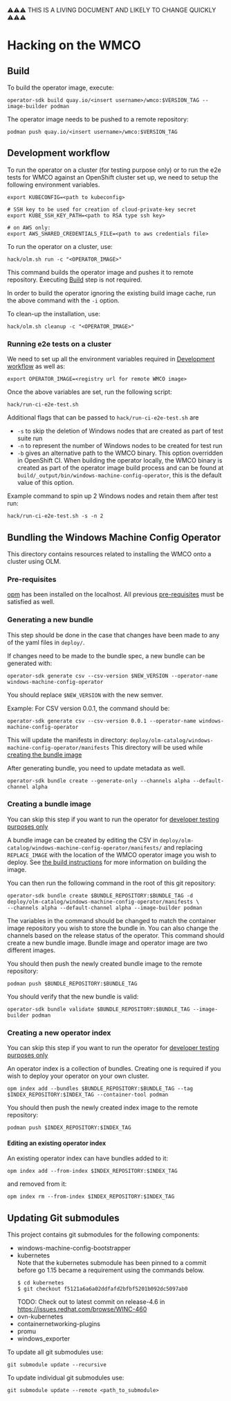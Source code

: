 ⚠⚠⚠ THIS IS A LIVING DOCUMENT AND LIKELY TO CHANGE QUICKLY ⚠⚠⚠

# Hacking on the WMCO

## Build
To build the operator image, execute:
```shell script
operator-sdk build quay.io/<insert username>/wmco:$VERSION_TAG --image-builder podman
```

The operator image needs to be pushed to a remote repository:
```shell script
podman push quay.io/<insert username>/wmco:$VERSION_TAG
```
## Development workflow
To run the operator on a cluster (for testing purpose only) or to run the e2e tests for WMCO against an OpenShift 
cluster set up, we need to setup the following environment variables.
```shell script
export KUBECONFIG=<path to kubeconfig>

# SSH key to be used for creation of cloud-private-key secret 
export KUBE_SSH_KEY_PATH=<path to RSA type ssh key>

# on AWS only:
export AWS_SHARED_CREDENTIALS_FILE=<path to aws credentials file>
```

To run the operator on a cluster, use: 
```shell script
hack/olm.sh run -c "<OPERATOR_IMAGE>"
```
This command builds the operator image and pushes it to remote repository. Executing [Build](#build) step is not required. 

In order to build the operator ignoring the existing build image cache, run the above command with the `-i` option.

To clean-up the installation, use:
```shell script
hack/olm.sh cleanup -c "<OPERATOR_IMAGE>"
```

### Running e2e tests on a cluster
We need to set up all the environment variables required in [Development workflow](#development-workflow) as well as: 
```shell script
export OPERATOR_IMAGE=<registry url for remote WMCO image>
```
Once the above variables are set, run the following script:
```shell script
hack/run-ci-e2e-test.sh
```

Additional flags that can be passed to `hack/run-ci-e2e-test.sh` are
- `-s` to skip the deletion of Windows nodes that are created as part of test suite run
- `-n` to represent the number of Windows nodes to be created for test run
- `-b` gives an alternative path to the WMCO binary. This option overridden in OpenShift CI.
       When building the operator locally, the WMCO binary is created as part of the operator image build process and
       can be found at `build/_output/bin/windows-machine-config-operator`, this is the default value of this option.

       
Example command to spin up 2 Windows nodes and retain them after test run:
```
hack/run-ci-e2e-test.sh -s -n 2      
```

## Bundling the Windows Machine Config Operator
This directory contains resources related to installing the WMCO onto a cluster using OLM.

### Pre-requisites
[opm](https://github.com/operator-framework/operator-registry/) has been installed on the localhost.
All previous [pre-requisites](#pre-requisites) must be satisfied as well.

### Generating a new bundle
This step should be done in the case that changes have been made to any of the yaml files in `deploy/`.

If changes need to be made to the bundle spec, a new bundle can be generated with:
```shell script
operator-sdk generate csv --csv-version $NEW_VERSION --operator-name windows-machine-config-operator
```

You should replace `$NEW_VERSION` with the new semver.

Example: For CSV version 0.0.1, the command should be:
```shell script
operator-sdk generate csv --csv-version 0.0.1 --operator-name windows-machine-config-operator
``` 
This will update the manifests in directory: `deploy/olm-catalog/windows-machine-config-operator/manifests`
This directory will be used while [creating the bundle image](#creating-a-bundle-image)

After generating bundle, you need to update metadata as well. 
```shell script
operator-sdk bundle create --generate-only --channels alpha --default-channel alpha
```

### Creating a bundle image
You can skip this step if you want to run the operator for [developer testing purposes only](#development-workflow)

A bundle image can be created by editing the CSV in `deploy/olm-catalog/windows-machine-config-operator/manifests/`
and replacing `REPLACE_IMAGE` with the location of the WMCO operator image you wish to deploy.
See [the build instructions](#build) for more information on building the image.

You can then run the following command in the root of this git repository:
```shell script
operator-sdk bundle create $BUNDLE_REPOSITORY:$BUNDLE_TAG -d deploy/olm-catalog/windows-machine-config-operator/manifests \
--channels alpha --default-channel alpha --image-builder podman
```
The variables in the command should be changed to match the container image repository you wish to store the bundle in.
You can also change the channels based on the release status of the operator.
This command should create a new bundle image. Bundle image and operator image are two different images. 

You should then push the newly created bundle image to the remote repository:
```shell script
podman push $BUNDLE_REPOSITORY:$BUNDLE_TAG
```

You should verify that the new bundle is valid:
```shell script
operator-sdk bundle validate $BUNDLE_REPOSITORY:$BUNDLE_TAG --image-builder podman
```

### Creating a new operator index
You can skip this step if you want to run the operator for [developer testing purposes only](#development-workflow)

An operator index is a collection of bundles. Creating one is required if you wish to deploy your operator on your own
cluster.

```shell script
opm index add --bundles $BUNDLE_REPOSITORY:$BUNDLE_TAG --tag $INDEX_REPOSITORY:$INDEX_TAG --container-tool podman
```

You should then push the newly created index image to the remote repository:
```shell script
podman push $INDEX_REPOSITORY:$INDEX_TAG
```

#### Editing an existing operator index
An existing operator index can have bundles added to it:
```shell script
opm index add --from-index $INDEX_REPOSITORY:$INDEX_TAG
```
and removed from it:
```shell script
opm index rm --from-index $INDEX_REPOSITORY:$INDEX_TAG
```

## Updating Git submodules
This project contains git submodules for the following components:
- windows-machine-config-bootstrapper
- kubernetes\
  Note that the kubernetes submodule has been pinned to a commit before go 1.15 became a requirement 
  using the commands below.
  ```shell script
  $ cd kubernetes
  $ git checkout f5121a6a6a02ddfafd2bfbf5201b092dc5097ab0
  ```
  TODO: Check out to latest commit on release-4.6 in https://issues.redhat.com/browse/WINC-460
- ovn-kubernetes
- containernetworking-plugins
- promu
- windows_exporter

To update all git submodules use:
```shell script
git submodule update --recursive
```

To update individual git submodules use:
```shell script
git submodule update --remote <path_to_submodule>
```